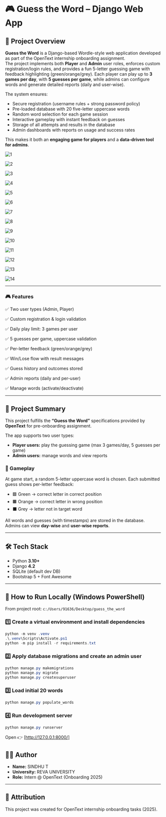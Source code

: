# 🎮 Guess the Word – Django Web App

## 📌 Project Overview

**Guess the Word** is a Django-based Wordle-style web application developed as part of the OpenText internship onboarding assignment.  
The project implements both **Player** and **Admin** user roles, enforces custom registration/login rules, and provides a fun 5-letter guessing game with feedback highlighting (green/orange/grey). Each player can play up to **3 games per day**, with **5 guesses per game**, while admins can configure words and generate detailed reports (daily and user-wise). 

The system ensures:
- Secure registration (username rules + strong password policy)  
- Pre-loaded database with 20 five-letter uppercase words  
- Random word selection for each game session  
- Interactive gameplay with instant feedback on guesses  
- Storage of all attempts and results in the database  
- Admin dashboards with reports on usage and success rates  

This makes it both an **engaging game for players** and a **data-driven tool for admins**.

![1](https://github.com/user-attachments/assets/0b542083-cc52-4719-af31-49b0855ed7e7)

![2](https://github.com/user-attachments/assets/1cce3faa-ebe8-461c-bfb3-fc1580e8f0e2)

![3](https://github.com/user-attachments/assets/17eb7869-1f09-40d7-bc4d-9fa501517f7e)

![4](https://github.com/user-attachments/assets/fb37a484-d223-4571-9d08-11d44cea575d)

![5](https://github.com/user-attachments/assets/017635ab-e11d-4867-bc5f-6c43edf710e2)

![6](https://github.com/user-attachments/assets/0f8c08b4-def9-4b23-b5a6-2f2f9744bd33)

![7](https://github.com/user-attachments/assets/815919a1-c9cc-4560-9025-02c9d19e7d4d)

![8](https://github.com/user-attachments/assets/063a17b1-fd87-429c-9813-a5d3caee8865)

![9](https://github.com/user-attachments/assets/5289f6c6-c455-450f-b78b-97e2dbc20efe)

![10](https://github.com/user-attachments/assets/7decf88d-a629-4473-a55e-d2e5b0c123f2)

![11](https://github.com/user-attachments/assets/1d26f0f5-ceca-4b8e-acd5-8ead52bad477)

![12](https://github.com/user-attachments/assets/c3438150-023f-42bf-811e-108e48a0a197)

![13](https://github.com/user-attachments/assets/0aa0d3e4-fff3-4d26-9696-6d882476c29b)

![14](https://github.com/user-attachments/assets/09f9f621-e813-4e12-be6d-1c4db6408b67)

---

### 🎮 Features

✅ Two user types (Admin, Player)

✅ Custom registration & login validation

✅ Daily play limit: 3 games per user

✅ 5 guesses per game, uppercase validation

✅ Per-letter feedback (green/orange/grey)

✅ Win/Lose flow with result messages

✅ Guess history and outcomes stored

✅ Admin reports (daily and per-user)

✅ Manage words (activate/deactivate)

---

## 📖 Project Summary
This project fulfills the **“Guess the Word”** specifications provided by **OpenText** for pre-onboarding assignment.  

The app supports two user types:
- **Player users:** play the guessing game (max 3 games/day, 5 guesses per game)
- **Admin users:** manage words and view reports

### 🎯 Gameplay
At game start, a random 5-letter uppercase word is chosen. Each submitted guess shows per-letter feedback:
- 🟩 Green → correct letter in correct position  
- 🟧 Orange → correct letter in wrong position  
- ⬛ Grey → letter not in target word  

All words and guesses (with timestamps) are stored in the database. Admins can view **day-wise** and **user-wise reports**.

---

## 🛠 Tech Stack
- Python **3.10+**
- Django **4.2**
- SQLite (default dev DB)
- Bootstrap 5 + Font Awesome

---

## 🚀 How to Run Locally (Windows PowerShell)

From project root: `c:/Users/91636/Desktop/guess_the_word`

### 1️⃣ Create a virtual environment and install dependencies
```powershell
python -m venv .venv
.\.venv\Scripts\Activate.ps1
python -m pip install -r requirements.txt
```

### 2️⃣ Apply database migrations and create an admin user
```powershell
python manage.py makemigrations
python manage.py migrate
python manage.py createsuperuser
```

### 3️⃣ Load initial 20 words
```powershell
python manage.py populate_words
```

### 4️⃣ Run development server
```powershell
python manage.py runserver
```

Open 👉 [http://127.0.0.1:8000/]


## 👩‍💻 Author
- **Name:** SINDHU T  
- **University:** REVA UNIVERSITY  
- **Role:** Intern @ OpenText (Onboarding 2025)  
---

## 📜 Attribution

This project was created for OpenText internship onboarding tasks (2025).










